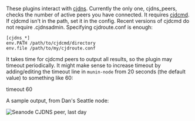 These plugins interact with [cjdns](https://github.com/cjdelisle/cjdns).
Currently the only one, cjdns_peers,
checks the number of active peers you have connected. It requires
[cjdcmd](https://github.com/inhies/cjdcmd). If cjdcmd isn't in the path,
set it in the config. Recent versions of cjdcmd do not require .cjdnsadmin.
Specifying cjdroute.conf is enough:

```
[cjdns_*]
env.PATH /path/to/cjdcmd/directory
env.file /path/to/my/cjdroute.conf
```

It takes time for cjdcmd peers to output all results, so the plugin may
timeout periodically. It might make sense to increase timeout by
adding/editing the timeout line in `munin-node` from 20 seconds
(the default value) to something like 60:

timeout 60

A sample output, from Dan's Seattle node:

![Seanode CJDNS peer, last day](https://hostedmunin.com/plot/meshwith.me-4948/cjdns_peers/day.png)
